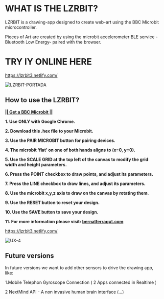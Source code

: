 # WHAT IS THE LZRBIT?

LZRBIT is a drawing-app designed to create web-art using the BBC Microbit microcontroller.

Pieces of Art are created by using the microbit accelerometer BLE service - Bluetooth Low Energy- paired with the browser.

# TRY IY ONLINE HERE
https://lzrbit3.netlify.com/

![LZRBIT-PORTADA](https://user-images.githubusercontent.com/17754060/74114515-8a7fa000-4b78-11ea-803d-82d5e218ddd3.png)

## How to use the LZRBIT?

**[|| Get a BBC Microbit ||](https://www.microbit.org/)**

**1. Use ONLY with Google Chrome.**

**2. Download this .hex file to your Microbit.**

**3. Use the PAIR MICROBIT button for pairing devices.**

**4. The microbit ‘flat’ on one of both hands aligns to (x=0, y=0).**

**5. Use the SCALE GRID at the top left of the canvas to modify the grid width and height parameters.**

**6. Press the POINT checkbox to draw points, and adjust its parameters.**

**7. Press the LINE checkbox to draw lines, and adjust its parameters.**

**8. Use the microbit x,y,z axis to draw on the canvas by rotating them.**

**9. Use the RESET button to reset your design.**

**10. Use the SAVE button to save your design.**

**11. For more information please visit: [bernatferragut.com](http://bernatferragut.com/)**

https://lzrbit3.netlify.com/

![UX-4](https://user-images.githubusercontent.com/17754060/74108499-f2b68d80-4b48-11ea-945a-b34cff667043.png)

## Future versions

In future versions we want to add other sensors to drive the drawing app, like:

1.Mobile Telephon Gyroscope Connection ( 2 Apps connected in Realtime )

2 NextMind API - A non invasive human brain interface (...)
